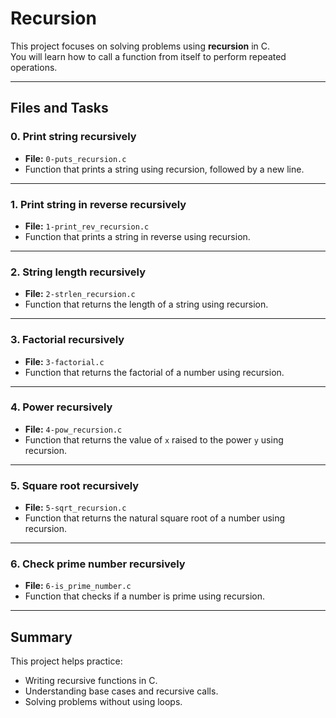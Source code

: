 # Recursion

This project focuses on solving problems using **recursion** in C.  
You will learn how to call a function from itself to perform repeated operations.

---

## Files and Tasks

### 0. Print string recursively
- **File:** `0-puts_recursion.c`
- Function that prints a string using recursion, followed by a new line.

---

### 1. Print string in reverse recursively
- **File:** `1-print_rev_recursion.c`
- Function that prints a string in reverse using recursion.

---

### 2. String length recursively
- **File:** `2-strlen_recursion.c`
- Function that returns the length of a string using recursion.

---

### 3. Factorial recursively
- **File:** `3-factorial.c`
- Function that returns the factorial of a number using recursion.

---

### 4. Power recursively
- **File:** `4-pow_recursion.c`
- Function that returns the value of `x` raised to the power `y` using recursion.

---

### 5. Square root recursively
- **File:** `5-sqrt_recursion.c`
- Function that returns the natural square root of a number using recursion.

---

### 6. Check prime number recursively
- **File:** `6-is_prime_number.c`
- Function that checks if a number is prime using recursion.

---

## Summary
This project helps practice:
- Writing recursive functions in C.
- Understanding base cases and recursive calls.
- Solving problems without using loops.
